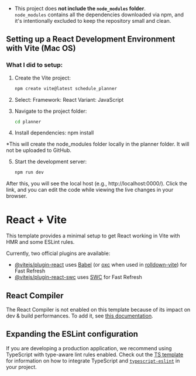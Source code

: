 * This project does **not include the `node_modules` folder**.  
  `node_modules` contains all the dependencies downloaded via npm, and it's intentionally excluded to keep the repository small and clean.

## Setting up a React Development Environment with Vite (Mac OS)

### What I did to setup:  

1. Create the Vite project:
   ```bash
   npm create vite@latest schedule_planner
   
2. Select:
  Framework: React
  Variant: JavaScript

3. Navigate to the project folder:
   ```bash
   cd planner
   
4. Install dependencies:
  npm install

  *This will create the node_modules folder locally in the planner folder. It will not be          uploaded to GitHub.

5. Start the development server:
   ```bash
   npm run dev

After this, you will see the local host (e.g., http://localhost:0000/).
Click the link, and you can edit the code while viewing the live changes in your browser.

# React + Vite

This template provides a minimal setup to get React working in Vite with HMR and some ESLint rules.

Currently, two official plugins are available:

- [@vitejs/plugin-react](https://github.com/vitejs/vite-plugin-react/blob/main/packages/plugin-react) uses [Babel](https://babeljs.io/) (or [oxc](https://oxc.rs) when used in [rolldown-vite](https://vite.dev/guide/rolldown)) for Fast Refresh
- [@vitejs/plugin-react-swc](https://github.com/vitejs/vite-plugin-react/blob/main/packages/plugin-react-swc) uses [SWC](https://swc.rs/) for Fast Refresh

## React Compiler

The React Compiler is not enabled on this template because of its impact on dev & build performances. To add it, see [this documentation](https://react.dev/learn/react-compiler/installation).

## Expanding the ESLint configuration

If you are developing a production application, we recommend using TypeScript with type-aware lint rules enabled. Check out the [TS template](https://github.com/vitejs/vite/tree/main/packages/create-vite/template-react-ts) for information on how to integrate TypeScript and [`typescript-eslint`](https://typescript-eslint.io) in your project.
